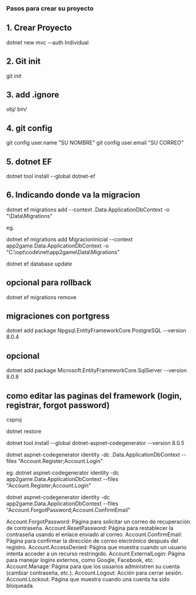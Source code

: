 ### Pasos para crear su proyecto

## 1. Crear Proyecto

dotnet new mvc --auth Individual

## 2. Git init

git init

## 3. add .ignore

obj/
bin/

## 4. git config

git config user.name "SU NOMBRE"
git config user.email "SU CORREO"

## 5. dotnet EF

dotnet tool install --global dotnet-ef

## 6. Indicando donde va la migracion

dotnet ef migrations add <PASO DE MIGRACION> --context <applicativo>.Data.ApplicationDbContext -o "<RUTA DEL APLICATIVO>\Data\Migrations"

eg.

dotnet ef migrations add MigracionInicial --context app2game.Data.ApplicationDbContext -o "C:\opt\code\net\app2game\Data\Migrations"

dotnet ef database update

## opcional para rollback

dotnet ef migrations remove

## migraciones con portgress

dotnet add package Npgsql.EntityFrameworkCore.PostgreSQL --version 8.0.4

## opcional

dotnet add package Microsoft.EntityFrameworkCore.SqlServer --version 8.0.8


## como editar las paginas del framework (login, registrar, forgot password)

csproj

<PackageReference Include="Microsoft.EntityFrameworkCore.SqlServer" Version="8.0.8" />
<PackageReference Include="Microsoft.VisualStudio.Web.CodeGeneration.Design" Version="8.0.5" />

dotnet restore

dotnet tool install --global dotnet-aspnet-codegenerator --version 8.0.5

dotnet aspnet-codegenerator identity -dc <APPLICATION>.Data.ApplicationDbContext --files "Account.Register;Account.Login"

eg.
dotnet aspnet-codegenerator identity -dc app2game.Data.ApplicationDbContext --files "Account.Register;Account.Login"

dotnet aspnet-codegenerator identity -dc app2game.Data.ApplicationDbContext --files "Account.ForgotPassword;Account.ConfirmEmail"

Account.ForgotPassword: Página para solicitar un correo de recuperación de contraseña.
Account.ResetPassword: Página para restablecer la contraseña usando el enlace enviado al correo.
Account.ConfirmEmail: Página para confirmar la dirección de correo electrónico después del registro.
Account.AccessDenied: Página que muestra cuando un usuario intenta acceder a un recurso restringido.
Account.ExternalLogin: Página para manejar logins externos, como Google, Facebook, etc.
Account.Manage: Página para que los usuarios administren su cuenta (cambiar contraseña, etc.).
Account.Logout: Acción para cerrar sesión.
Account.Lockout: Página que muestra cuando una cuenta ha sido bloqueada.